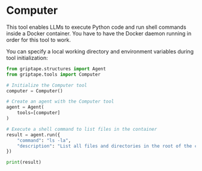 # Computer

This tool enables LLMs to execute Python code and run shell commands inside a Docker container. You have to have the Docker daemon running in order for this tool to work.

You can specify a local working directory and environment variables during tool initialization:

```python
from griptape.structures import Agent
from griptape.tools import Computer

# Initialize the Computer tool
computer = Computer()

# Create an agent with the Computer tool
agent = Agent(
    tools=[computer]
)

# Execute a shell command to list files in the container
result = agent.run({
    "command": "ls -la",
    "description": "List all files and directories in the root of the container"
})

print(result)
```
